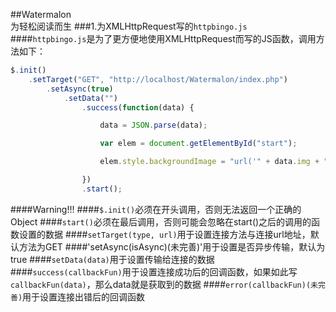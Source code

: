 ##Watermalon<br>为轻松阅读而生
###1.为XMLHttpRequest写的`httpbingo.js`
<br>
####`httpbingo.js`是为了更方便地使用XMLHttpRequest而写的JS函数，调用方法如下：
``` js
$.init()
	.setTarget("GET", "http://localhost/Watermalon/index.php")
		.setAsync(true)
			.setData("")
				.success(function(data) {

					data = JSON.parse(data);

					var elem = document.getElementById("start");

					elem.style.backgroundImage = "url('" + data.img + "')";

				})
				.start();
```
####Warning!!!
####`$.init()`必须在开头调用，否则无法返回一个正确的Object
####`start()`必须在最后调用，否则可能会忽略在start()之后的调用的函数设置的数据
####`setTarget(type, url)`用于设置连接方法与连接url地址，默认方法为GET
####'setAsync(isAsync)(未完善)'用于设置是否异步传输，默认为true
####`setData(data)`用于设置传输给连接的数据
####`success(callbackFun)`用于设置连接成功后的回调函数，如果如此写`callbackFun(data)`，那么data就是获取到的数据
####`error(callbackFun)(未完善)`用于设置连接出错后的回调函数
